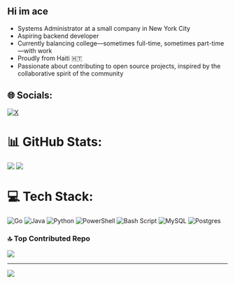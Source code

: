 ## Hi im ace
- Systems Administrator at a small company in New York City
- Aspiring backend developer
- Currently balancing college—sometimes full-time, sometimes part-time—with work
- Proudly from Haiti 🇭🇹
- Passionate about contributing to open source projects, inspired by the collaborative spirit of the community

  
## 🌐 Socials:
[![X](https://img.shields.io/badge/X-black.svg?logo=X&logoColor=white)](https://x.com/teccsley) 

# 📊 GitHub Stats:<br/>
![](https://github-readme-stats.vercel.app/api/top-langs/?username=teccsley&theme=dark&hide_border=false&include_all_commits=true&count_private=true&layout=compact)
![](https://nirzak-streak-stats.vercel.app/?user=teccsley&theme=dark&hide_border=false)<br/>


# 💻 Tech Stack:
![Go](https://img.shields.io/badge/go-%2300ADD8.svg?style=for-the-badge&logo=go&logoColor=white)
![Java](https://img.shields.io/badge/java-%23ED8B00.svg?style=for-the-badge&logo=openjdk&logoColor=white) ![Python](https://img.shields.io/badge/python-3670A0?style=for-the-badge&logo=python&logoColor=ffdd54) ![PowerShell](https://img.shields.io/badge/PowerShell-%235391FE.svg?style=for-the-badge&logo=powershell&logoColor=white) ![Bash Script](https://img.shields.io/badge/bash_script-%23121011.svg?style=for-the-badge&logo=gnu-bash&logoColor=white) ![MySQL](https://img.shields.io/badge/mysql-4479A1.svg?style=for-the-badge&logo=mysql&logoColor=white) ![Postgres](https://img.shields.io/badge/postgres-%23316192.svg?style=for-the-badge&logo=postgresql&logoColor=white) 


### 🔝 Top Contributed Repo
![](https://github-contributor-stats.vercel.app/api?username=teccsley&limit=5&theme=shadow_green&combine_all_yearly_contributions=true)

---
[![](https://visitcount.itsvg.in/api?id=teccsley&icon=0&color=0)](https://visitcount.itsvg.in)

<!-- Proudly created with GPRM ( https://gprm.itsvg.in ) -->

<!--
**teccsley/teccsley** is a ✨ _special_ ✨ repository because its `README.md` (this file) appears on your GitHub profile.

Here are some ideas to get you started:

- 🔭 I’m currently working on ...
- 🌱 I’m currently learning ...
- 👯 I’m looking to collaborate on ...
- 🤔 I’m looking for help with ...
- 💬 Ask me about ...
- 📫 How to reach me: ...
- 😄 Pronouns: ...
- ⚡ Fun fact: ...
-->
